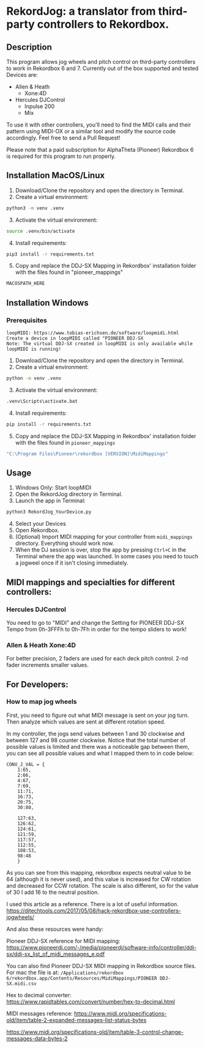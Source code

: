 # RekordJog: a translator from third-party controllers to Rekordbox.

## Description

This program allows jog wheels and pitch control on third-party controllers to work in Rekordbox 6 and 7. Currently out of the box supported and tested Devices are:
-   Allen & Heath
    -   Xone:4D
-   Hercules DJControl
    -   Inpulse 200
    -   Mix

To use it with other controllers, you'll need to find the MIDI calls and their pattern using MIDI-OX or a similar tool and modify the source code accordingly. Feel free to send a Pull Request!

Please note that a paid subscription for AlphaTheta (Pioneer) Rekordbox 6 is required for this program to run properly.

## Installation MacOS/Linux

1. Download/Clone the repository and open the directory in Terminal.
2. Create a virtual environment:
```bash
python3 -m venv .venv
```
3. Activate the virtual environment:
```bash
source .venv/bin/activate
```
4. Install requirements:
```bash
pip3 install -r requirements.txt
```
5. Copy and replace the DDJ-SX Mapping in Rekordbox' installation folder with the files found in "pioneer_mappings"
```bash
MACOSPATH_HERE
```

## Installation Windows
### Prerequisites
    loopMIDI: https://www.tobias-erichsen.de/software/loopmidi.html
    Create a device in loopMIDI called "PIONEER DDJ-SX
    Note: The virtual DDJ-SX created in loopMIDI is only available while loopMIDI is running!

1. Download/Clone the repository and open the directory in Terminal.
2. Create a virtual environment:
```bash
python -m venv .venv
```
3. Activate the virtual environment:
```bash
.venv\Scripts\activate.bat
```
4. Install requirements:
```bash
pip install -r requirements.txt
```
5. Copy and replace the DDJ-SX Mapping in Rekordbox' installation folder with the files found in `pioneer_mappings`
```bash
"C:\Program Files\Pioneer\rekordbox [VERSION]\MidiMappings"
```

## Usage
1. Windows Only: Start loopMIDI
2. Open the RekordJog directory in Terminal.
3. Launch the app in Terminal:
```bash
python3 RekordJog_YourDevice.py
```
4. Select your Devices
5. Open Rekordbox.
6. (Optional) Import MIDI mapping for your controller from `midi_mappings` directory. Everything should work now.
5. When the DJ session is over, stop the app by pressing `Ctrl+C` in the Terminal where the app was launched. In some cases you need to touch a jogweel once if it isn't closing immediately.

## MIDI mappings and specialties for different controllers:
### Hercules DJControl
You need to go to "MIDI" and change the Setting for PIONEER DDJ-SX Tempo from 0h-3FFFh to 0h-7Fh in order for the tempo sliders to work!

### Allen & Heath Xone:4D

For better precision, 2 faders are used for each deck pitch control. 2-nd fader increments smaller values.

## For Developers:
### How to map jog wheels

First, you need to figure out what MIDI message is sent on your jog turn. Then analyze which values are sent at different rotation speed.

In my controller, the jogs send values between 1 and 30 clockwise and between 127 and 98 counter clockwise. Notice that the total number of possible values is limited and there was a noticeable gap between them, you can see all possible values and what I mapped them to in code below:

```
CONV_J_VAL = {
    1:65,
    2:66,
    4:67,
    7:69,
    11:71,
    16:73,
    20:75,
    30:80,
    
    127:63,
    126:62,
    124:61,
    121:59,
    117:57,
    112:55,
    108:53,
    98:48
    }
```

As you can see from this mapping, rekordbox expects neutral value to be 64 (although it is never used), and this value is increased for CW rotation and decreased for CCW rotation. The scale is also different, so for the value of 30 I add 16 to the neutral position.

I used this article as a reference. There is a lot of useful information. https://djtechtools.com/2017/05/08/hack-rekordbox-use-controllers-jogwheels/

And also these resources were handy:

Pioneer DDJ-SX reference for MIDI mapping: https://www.pioneerdj.com/-/media/pioneerdj/software-info/controller/ddj-sx/ddj-sx_list_of_midi_messages_e.pdf 

You can also find Pioneer DDJ-SX MIDI mapping in Rekordbox source files. For mac the file is at: `/Applications/rekordbox 6/rekordbox.app/Contents/Resources/MidiMappings/PIONEER DDJ-SX.midi.csv`

Hex to decimal converter: https://www.rapidtables.com/convert/number/hex-to-decimal.html

MIDI messages reference: https://www.midi.org/specifications-old/item/table-2-expanded-messages-list-status-bytes

https://www.midi.org/specifications-old/item/table-3-control-change-messages-data-bytes-2
